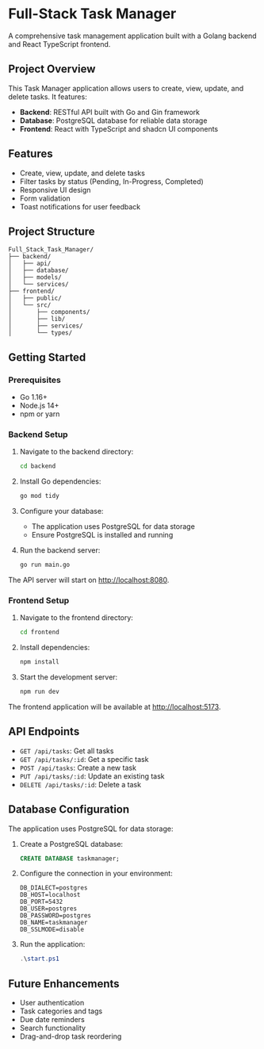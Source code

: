 # Full-Stack Task Manager

A comprehensive task management application built with a Golang backend and React TypeScript frontend.

## Project Overview

This Task Manager application allows users to create, view, update, and delete tasks. It features:

- **Backend**: RESTful API built with Go and Gin framework
- **Database**: PostgreSQL database for reliable data storage
- **Frontend**: React with TypeScript and shadcn UI components

## Features

- Create, view, update, and delete tasks
- Filter tasks by status (Pending, In-Progress, Completed)
- Responsive UI design
- Form validation
- Toast notifications for user feedback

## Project Structure

```plaintext
Full_Stack_Task_Manager/
├── backend/              
│   ├── api/               
│   ├── database/          
│   ├── models/           
│   └── services/          
├── frontend/              
│   ├── public/           
│   └── src/               
│       ├── components/    
│       ├── lib/           
│       ├── services/     
│       └── types/         
```

## Getting Started

### Prerequisites

- Go 1.16+
- Node.js 14+
- npm or yarn

### Backend Setup

1. Navigate to the backend directory:

   ```bash
   cd backend
   ```

2. Install Go dependencies:

   ```bash
   go mod tidy
   ```

3. Configure your database:
   - The application uses PostgreSQL for data storage
   - Ensure PostgreSQL is installed and running

4. Run the backend server:

   ```bash
   go run main.go
   ```

The API server will start on [http://localhost:8080](http://localhost:8080).

### Frontend Setup

1. Navigate to the frontend directory:

   ```bash
   cd frontend
   ```

2. Install dependencies:

   ```bash
   npm install
   ```

3. Start the development server:

   ```bash
   npm run dev
   ```

The frontend application will be available at [http://localhost:5173](http://localhost:5173).

## API Endpoints

- `GET /api/tasks`: Get all tasks
- `GET /api/tasks/:id`: Get a specific task
- `POST /api/tasks`: Create a new task
- `PUT /api/tasks/:id`: Update an existing task
- `DELETE /api/tasks/:id`: Delete a task

## Database Configuration

The application uses PostgreSQL for data storage:

1. Create a PostgreSQL database:

   ```sql
   CREATE DATABASE taskmanager;
   ```

2. Configure the connection in your environment:

   ```env
   DB_DIALECT=postgres
   DB_HOST=localhost
   DB_PORT=5432
   DB_USER=postgres
   DB_PASSWORD=postgres
   DB_NAME=taskmanager
   DB_SSLMODE=disable
   ```

3. Run the application:

   ```powershell
   .\start.ps1
   ```

## Future Enhancements

- User authentication
- Task categories and tags
- Due date reminders
- Search functionality
- Drag-and-drop task reordering
